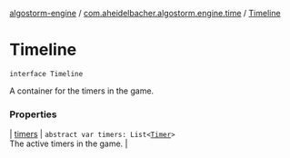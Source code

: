 [algostorm-engine](../../index.md) / [com.aheidelbacher.algostorm.engine.time](../index.md) / [Timeline](.)

# Timeline

`interface Timeline`

A container for the timers in the game.

### Properties

| [timers](timers.md) | `abstract var timers: List<`[`Timer`](../-timer/index.md)`>`<br>The active timers in the game. |

